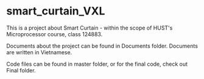 # smart_curtain_VXL
This is a project about Smart Curtain - within the scope of HUST's Microprocessor course, class 124883.

Documents about the project can be found in Documents folder. Documents are written in Vietnamese.

Code files can be found in master folder, or for the final code, check out Final folder.

